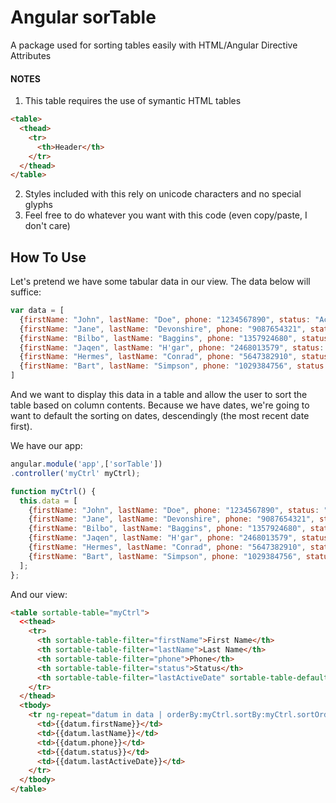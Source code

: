 # Angular sorTable

A package used for sorting tables easily with HTML/Angular Directive Attributes

#### NOTES

1. This table requires the use of symantic HTML tables 
```HTML
<table>
  <thead>
    <tr>
      <th>Header</th>
    </tr>
  </thead>
</table>
```
2. Styles included with this rely on unicode characters and no special glyphs
3. Feel free to do whatever you want with this code (even copy/paste, I don't care)

## How To Use

Let's pretend we have some tabular data in our view.  The data below will suffice:
```javascript
var data = [
  {firstName: "John", lastName: "Doe", phone: "1234567890", status: "Active", lastActiveDate: "2016-05-22T19:13:02.638Z"},
  {firstName: "Jane", lastName: "Devonshire", phone: "9087654321", status: "Inactive", lastActiveDate: "2012-02-22T19:13:02.638Z"},
  {firstName: "Bilbo", lastName: "Baggins", phone: "1357924680", status: "Active", lastActiveDate: "2014-01-04T19:13:02.638Z"},
  {firstName: "Jaqen", lastName: "H'gar", phone: "2468013579", status: "Disabled", lastActiveDate: "2013-03-13T19:13:02.638Z"},
  {firstName: "Hermes", lastName: "Conrad", phone: "5647382910", status: "Inactive", lastActiveDate: "2015-05-12T19:13:02.638Z"},
  {firstName: "Bart", lastName: "Simpson", phone: "1029384756", status: "Active", lastActiveDate: "2015-05-13T19:13:02.638Z"},
]
```
And we want to display this data in a table and allow the user to sort the table based on column contents.
Because we have dates, we're going to want to default the sorting on dates, descendingly (the most recent date first).

We have our app:

```javascript
angular.module('app',['sorTable'])
.controller('myCtrl' myCtrl);

function myCtrl() {
  this.data = [
    {firstName: "John", lastName: "Doe", phone: "1234567890", status: "Active", lastActiveDate: "2016-05-22T19:13:02.638Z"},
    {firstName: "Jane", lastName: "Devonshire", phone: "9087654321", status: "Inactive", lastActiveDate: "2012-02-22T19:13:02.638Z"},
    {firstName: "Bilbo", lastName: "Baggins", phone: "1357924680", status: "Active", lastActiveDate: "2014-01-04T19:13:02.638Z"},
    {firstName: "Jaqen", lastName: "H'gar", phone: "2468013579", status: "Disabled", lastActiveDate: "2013-03-13T19:13:02.638Z"},
    {firstName: "Hermes", lastName: "Conrad", phone: "5647382910", status: "Inactive", lastActiveDate: "2015-05-12T19:13:02.638Z"},
    {firstName: "Bart", lastName: "Simpson", phone: "1029384756", status: "Active", lastActiveDate: "2015-05-13T19:13:02.638Z"},
  ];
};
```

And our view:
```HTML
<table sortable-table="myCtrl">
  <<thead>
    <tr>
      <th sortable-table-filter="firstName">First Name</th>
      <th sortable-table-filter="lastName">Last Name</th>
      <th sortable-table-filter="phone">Phone</th>
      <th sortable-table-filter="status">Status</th>
      <th sortable-table-filter="lastActiveDate" sortable-table-default="desc">Last Active Date</th>
    </tr>
  </thead>
  <tbody>
    <tr ng-repeat="datum in data | orderBy:myCtrl.sortBy:myCtrl.sortOrder">
      <td>{{datum.firstName}}</td>
      <td>{{datum.lastName}}</td>
      <td>{{datum.phone}}</td>
      <td>{{datum.status}}</td>
      <td>{{datum.lastActiveDate}}</td>
    </tr>
  </tbody>
</table>
```